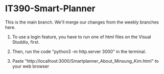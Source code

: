 # IT390-Smart-Planner

This is the main branch. We'll merge our changes from the weekly branches here.


1. To use a login feature, you have to run one of html files on the Visual Studdio, first.
  
2. Then, run the code "python3 -m http.server 3000" in the terminal.

4. Paste "http://localhost:3000/Smartplanner_About_Minsung_Kim.html" to your web browser

